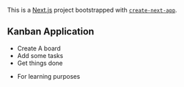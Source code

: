 This is a [Next.js](https://nextjs.org/) project bootstrapped with [`create-next-app`](https://github.com/vercel/next.js/tree/canary/packages/create-next-app).

## Kanban Application

 - Create A board
 - Add some tasks
 - Get things done

* For learning purposes 
